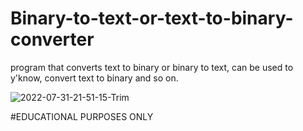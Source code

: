 # Binary-to-text-or-text-to-binary-converter
program that converts text to binary or binary to text, can be used to y'know, convert text to binary and so on.


![2022-07-31-21-51-15-Trim](https://user-images.githubusercontent.com/49081161/182057581-a5efe9b1-bbc1-49c4-b2b3-8d63aadc9cdd.gif)

#EDUCATIONAL PURPOSES ONLY
